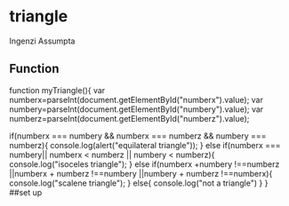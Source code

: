# triangle

Ingenzi Assumpta

## Function

function myTriangle(){
    var numberx=parseInt(document.getElementById("numberx").value);
    var numbery=parseInt(document.getElementById("numbery").value);
    var numberz=parseInt(document.getElementById("numberz").value);

if(numberx === numbery && numberx === numberz && numbery === numberz){
    console.log(alert("equilateral triangle"));
}
else if(numberx === numbery|| numberx < numberz || numbery < numberz){
    console.log("isoceles triangle");
}
else if(numberx +numbery !==numberz ||numberx + numberz !==numbery ||numbery + numberz !==numberx){
    console.log("scalene triangle");
}
else{
    console.log("not a triangle")
}
}
##set up
